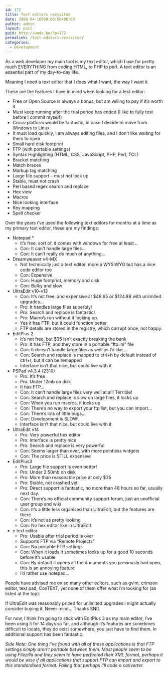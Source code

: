 ```yaml
---
id: 172
title: Text editors revisited
date: 2008-04-10T00:08:58+00:00
author: admin
layout: post
guid: http://wade.be/?p=172
permalink: /text-editors-revisited/
categories:
  - Development
---
```

<p class="lead">
  As a web developer my main tool is my text editor, which I use for pretty much EVERYTHING from coding HTML, to PHP to perl. A text editor is an essential part of my day-to-day life.
</p>

Meaning I need a text editor that I does what I want, the way I want it.

<!--more-->These are the features I have in mind when looking for a text editor:

  * Free or Open Source is always a bonus, but am willing to pay if it&#8217;s worth it
  * Must keep running after the trial period has ended (I like to fully test before I commit myself)
  * Cross-platform would be fantastic, in case I decide to move from Windows to Linux
  * It must load quickly, I am always editing files, and I don&#8217;t like waiting for them to open
  * Small hard disk footprint
  * FTP (with portable settings)
  * Syntax Highlighting (HTML, CSS, JavaScript, PHP, Perl, TCL)
  * Bracket matching
  * Match braces
  * Markup tag matching
  * Large file support &#8211; must not lock up
  * Stable, must not crash
  * Perl based regex search and replace
  * Hex view
  * Macros
  * Nice looking interface
  * Key mapping
  * Spell checker

Over the years i&#8217;ve used the following text editors for months at a time as my primary text editor, these are my findings:

  * Notepad * 
      * It&#8217;s free, sort of, it comes with windows for free at least&#8230;
      * Con: It can&#8217;t handle large files&#8230;
      * Con: It can&#8217;t really do much of anything&#8230;
  * Dreamweaver v4-MX 
      * Not technically just a text editor, more a WYSIWYG but has a nice code editor too
      * Con: Expensive
      * Con: Huge footprint, memory and disk
      * Con: Bulky and slow
  * UltraEdit v10-v13 
      * Con: It&#8217;s not free, and expensive at $49.95 or $124.88 with unlimited upgrades&#8230;
      * Pro: It handles large files superbly!
      * Pro: Search and replace is fantastic!
      * Pro: Macro&#8217;s run without it locking up.
      * Yes it has FTP, but it could function better
      * FTP details are stored in the registry, which corrupt once, not happy.
  * EditPlus 2 
      * It&#8217;s not free, but $35 isn&#8217;t exactly breaking the bank
      * Pro: It has FTP, and they store in a portable &#8220;ftp.ini&#8221; file
      * Con: It doesn&#8217;t handle large files as well as I&#8217;d like&#8230;
      * Con: Search and replace is mapped to ctrl+h by default instead of ctrl+r, but it can be remapped
      * Interface isn&#8217;t that nice, but could live with it.
  * PSPad v4.3.4 (2310) 
      * Pro: It&#8217;s free
      * Pro: Under 12mb on disk
      * It has FTP&#8230;
      * Con: It can&#8217;t handle large files very well at all! Terrible!
      * Con: Search and replace is slow on large files, it locks up
      * Con: When you run macros, it locks up
      * Con: There&#8217;s no way to export your ftp list, but you can import&#8230;
      * Con: There&#8217;s lots of little bugs&#8230;
      * Con: Development is SLOW!
      * Interface isn&#8217;t that nice, but could live with it.
  * UltraEdit v14 
      * Pro: Very powerful hex editor
      * Pro: Interface is pretty nice
      * Pro: Search and replace is very powerful
      * Con: Seems larger than ever, with more pointless widgets
      * Con: The price is STILL expensive
  * EditPlus3 
      * Pro: Large file support is even better!
      * Pro: Under 2.50mb on disk
      * Pro: More than reasonable price at only $35
      * Pro: Stable, not crashed yet
      * Pro: Direct support is fantastic, no more than 48 hours so far, usually next day.
      * Con: There&#8217;s no official community support forum, just an unofficial user group and wiki
      * Con: It&#8217;s a little less organised than UltraEdit, but the features are there
      * Con: It&#8217;s not as pretty looking
      * Con: No hex editor like in UltraEdit
  * e text editor 
      * Pro: Usable after trial period is over
      * Supports FTP via &#8220;Remote Projects&#8221;
      * Con: No portable FTP settings
      * Con: When it loads it sometimes locks up for a good 10 seconds before it&#8217;s usable
      * Con: By default it opens all the documents you previously had open, this is an annoying feature
      * I&#8217;d rather use notepad&#8230;

People have advised me on so many other editors, such as gvim, crimson editor, text pad, ConTEXT, yet none of them offer what i&#8217;m looking for (as listed at the top).

If UltraEdit was reasonably priced for unlimited upgrades I might actually consider buying it. Never mind&#8230; Thanks SND.

For now, I think I&#8217;m going to stick with EditPlus 3 as my main editor, i&#8217;ve been using it for 14 days so far, and although it&#8217;s features are sometimes difficult to locate, they do exist somewhere, you just have to find them. In additional support has been fantastic.

_Side Note: One thing I&#8217;ve found with all of these applications is that FTP settings simply aren&#8217;t portable between them. Most people seem to be using Filezilla and they seem to have perfected their XML format, perhaps it would be wise if all applications that support FTP can import and export to this standardised format. Failing that perhaps I&#8217;ll code a converter._